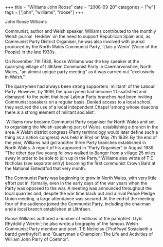 +++
title = "Williams John Roose"
date = "2008-09-20"
categories = ["w"]
tags = ["john", "williams", "roose"]
+++

John Roose Williams

Communist, author and Welsh speaker, Williams contributed to the monthly Welsh journal \`Heddiw' on the need to support Republican Spain and, as Communist Party District Organiser, he was also involved with journal produced by the North Wales Communist Party, \`Llais y Werin' (Voice of the People) in the late 1930s.

On November 7th 1939, Roose Williams was the key speaker at the quarrying village of Llithfaen Communist Party in Caernarvonshire, North Wales, "an almost unique party meeting" as it was carried out "exclusively in Welsh."

The quarrymen had always been strong supporters \`militant' of the Labour Party. However, by 1939, the quarrymen had become 'Dissatisfied and dismayed' to the point that local Labour Party branches had been inviting Communist speakers on a regular basis. Denied access to a local school, they secured the use of a local Independent Chapel 'among whose deacons there is a strong element of militant socialist'.

 Williams now became Communist Party organiser for North Wales and set to organising the Welsh-speaking part of Wales, establishing a branch in the area. A Welsh district congress (Party terminology would later define such a thing as a nation congress) was held in Rhyl on May 7th 1939. By the end of the year, Williams had got another three Party branches established in North Wales. A report of his appeared in “Party Organiser” in August 1939. “The other day five young fellows walked to Bangor from a village 25 miles away in order to be able to join up in the Party.” Williams also wrote of T E Nicholas (see separate entry) becoming the first communist Crown Bard at the National Eisteddfod that very month.   
  
The Communist Party was beginning to grow in North Wales, with very little effort put in  formally, even in the early days of the war years when the Party was opposed to the war. A meeting was announced throughout the local quarries and, despite the war time black out and a rival Peace Pledge Union meeting, a large attendance was secured. At the end of the meeting four of the audience joined the Communist Party, including the chairman and a local branch established at Llithfaen.

Roose Williams authored a number of editions of the pamphlet \`Llybr Rhyddid y Werrin'; he also wrote a biography of the famous Welsh Communist Party member and poet, T E Nicholas (\`Proffwyd Sosialaeth a bardd gwrthryfel') and 'Quarryman's Champion: The Life and Activities of William John Parry of Coetmor'.
